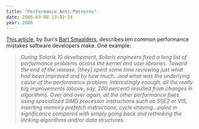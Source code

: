 ```yaml
---
title: "Performance Anti-Patterns"
date: 2006-03-08 13:42:14
year: 2006
---
```

<p><a href="http://www.acmqueue.org/modules.php?name=Content&amp;pa=printer_friendly&amp;pid=366&amp;page=1">This article</a>, by Sun's <a href="http://blogs.sun.com/barts">Bart Smaalders</a>, describes ten common performance mistakes software developers make. One example:</p>

<blockquote><em>
During Solaris 10 development, Solaris engineers fixed a long list of performance problems across the kernel and user libraries. Toward the end of the release, [they] spent some time reviewing just what had been improved and by how much...and what was the underlying cause of the performance problem. Interestingly enough, all the really big improvements (above, say, 200 percent) resulted from changes in algorithms. Over and over again, all the other performance fixes using specialized SIMD processor instructions such as SSE2 or VIS, inserting memory prefetch instructions, cycle shaving...paled in significance compared with simply going back and rethinking the locking algorithms and/or data structures.
</em></blockquote>
